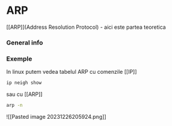 # ARP
[[ARP]](Address Resolution Protocol) - aici este partea teoretica
### General info

### Exemple
In linux putem vedea tabelul ARP cu comenzile [[IP]]
```bash
ip neigh show 
```
sau cu [[ARP]]
```bash
arp -n 
```
![[Pasted image 20231226205924.png]]
